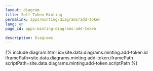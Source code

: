 ```yaml
---
layout: diagram
title: Self Token Minting
permalink: apps/minting/diagrams/add-token
lang: en
page_id: apps-minting-diagrams-add-token

description: Diagrams
---
```

{% include diagram.html id=site.data.diagrams.minting.add-token.id iframePath=site.data.diagrams.minting.add-token.iframePath scriptPath=site.data.diagrams.minting.add-token.scriptPath %}